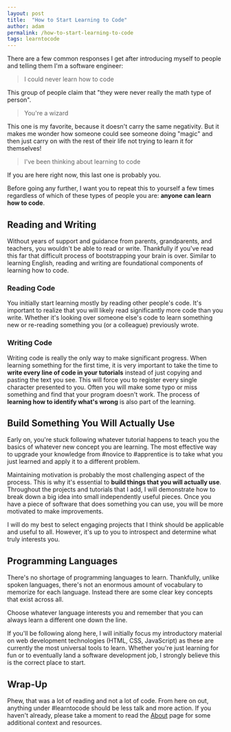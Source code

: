 ```yaml
---
layout: post
title:  "How to Start Learning to Code"
author: adam
permalink: /how-to-start-learning-to-code
tags: learntocode
---
```


There are a few common responses I get after introducing myself to people and telling them I'm a software engineer:

> I could never learn how to code

This group of people claim that "they were never really the math type of person". 

> You're a wizard

This one is my favorite, because it doesn't carry the same negativity. But it makes me wonder how someone could see someone doing "magic" and then just carry on with the rest of their life not trying to learn it for themselves!

> I've been thinking about learning to code

If you are here right now, this last one is probably you.

Before going any further, I want you to repeat this to yourself a few times regardless of which of these types of people you are: **anyone can learn how to code**. 

## Reading and Writing

Without years of support and guidance from parents, grandparents, and teachers, you wouldn't be able to read or write. Thankfully if you've read this far that difficult process of bootstrapping your brain is over. Similar to learning English, reading and writing are foundational components of learning how to code.

### Reading Code

You initially start learning mostly by reading other people's code. It's important to realize that you will likely read significantly more code than you write. Whether it's looking over someone else's code to learn something new or re-reading something you (or a colleague) previously wrote.

### Writing Code

Writing code is really the only way to make significant progress. When learning something for the first time, it is very important to take the time to **write every line of code in your tutorials** instead of just copying and pasting the text you see.  This will force you to register every single character presented to you. Often you will make some typo or miss something and find that your program doesn't work. The process of **learning how to identify what's wrong** is also part of the learning.

## Build Something You Will Actually Use

Early on, you're stuck following whatever tutorial happens to teach you the basics of whatever new concept you are learning. The most effective way to upgrade your knowledge from #novice to #apprentice is to take what you just learned and apply it to a different problem. 

Maintaining motivation is probably the most challenging aspect of the process. This is why it's essential to **build things that you will actually use**. Throughout the projects and tutorials that I add, I will demonstrate how to break down a big idea into small independently useful pieces. Once you have a piece of software that does something you can use, you will be more motivated to make improvements. 

I will do my best to select engaging projects that I think should be applicable and useful to all. However, it's up to you to introspect and determine what truly interests you. 

## Programming Languages

There's no shortage of programming languages to learn. Thankfully, unlike spoken languages, there's not an enormous amount of vocabulary to memorize for each language. Instead there are some clear key concepts that exist across all. 

Choose whatever language interests you and remember that you can always learn a different one down the line. 

If you'll be following along here, I will initially focus my introductory material on web development technologies (HTML, CSS, JavaScript) as these are currently the most universal tools to learn. Whether you're just learning for fun or to eventually land a software development job, I strongly believe this is the correct place to start.

## Wrap-Up

Phew, that was a lot of reading and not a lot of code. From here on out, anything under #learntocode should be less talk and more action. If you haven't already, please take a moment to read the [About](/about) page for some additional context and resources.